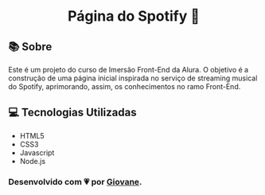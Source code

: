<h1 align="center">Página do Spotify 🎵</h1>

## 📚 Sobre

Este é um projeto do curso de Imersão Front-End da Alura. O objetivo é a construção de uma página inicial inspirada no serviço de streaming musical do Spotify, aprimorando, assim, os conhecimentos no ramo Front-End.

## 💻 Tecnologias Utilizadas

* HTML5
* CSS3
* Javascript
* Node.js

### Desenvolvido com 💗 por [Giovane](https://github.com/Giov4ne).